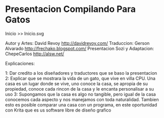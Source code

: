 Presentacion Compilando Para Gatos 
====================================

Inicio >> Inicio.svg

Autor y Artes: David Revoy  http://davidrevoy.com/
Traduccion: Gerson Alvarado http://frechako.blogspot.com/
Presentacion Sozi y Adaptacion: ChepeCarlos http://alsw.net/

Explicaciones:

1:
Dar credito a los diseñadores y traductores que se baso la presentacion
2:
Explicar que se mostrara la vida de un gato, que vive en villa CPU.
Una casa es un lugar donde se vive, uno conoce la casa, se apropia
de su propiedad, conoce cada rincon de la casa y le encanta personalisar 
a su uso
3:
Supongamos que la casa es algo no tangible, pero igual de la casa
conocemos cada aspecto y nos manejamos con toda naturalidad.
Tambien esto es posible comparar una casa con un programa, en este
oportunidad con Krita que es us software libre de diseño grafico 
